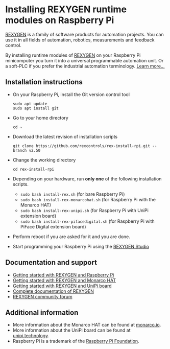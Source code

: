 Installing REXYGEN runtime modules on Raspberry Pi
==================================================

[REXYGEN](https://www.rexygen.com) is a family of
software products for automation projects. You can use it in all fields of
automation, robotics, measurements and feedback control.

By installing runtime modules of [REXYGEN](https://www.rexygen.com)
on your Raspberry Pi minicomputer you turn it into a universal programmable 
automation unit. Or a soft-PLC if you prefer the industrial automation 
terminology. [Learn more...](https://www.rexygen.com)

## Installation instructions ##
- On your Raspberry Pi, install the Git version control tool

    ```
    sudo apt update
    sudo apt install git
    ```

- Go to your home directory

    ```
    cd ~
    ```

- Download the latest revision of installation scripts

    ```
    git clone https://github.com/rexcontrols/rex-install-rpi.git --branch v2.50
    ```

- Change the working directory

    ```
    cd rex-install-rpi
    ```

- Depending on your hardware, run **only one** of the following installation scripts.
    - `sudo bash install-rex.sh` (for bare Raspberry Pi)
    - `sudo bash install-rex-monarcohat.sh` (for Raspberry Pi with the Monarco HAT)
    - `sudo bash install-rex-unipi.sh` (for Raspberry Pi with UniPi extension board)
    - `sudo bash install-rex-pifacedigital.sh` (for Raspberry Pi with PiFace Digital extension board)

- Perform reboot if you are asked for it and you are done.
- Start programming your Raspberry Pi using the [REXYGEN Studio](https://www.rexygen.com/rexygen-studio/)

## Documentation and support ##
- [Getting started with REXYGEN and Raspberry Pi](https://www.rexygen.com/doc/ENGLISH/MANUALS/RexygenGettingStarted_RasPi/RexygenGettingStarted_RasPi_ENG.html)
- [Getting started with REXYGEN and Monarco HAT](https://www.rexygen.com/doc/ENGLISH/MANUALS/RexygenGettingStarted_MonarcoHAT_RPi/RexygenGettingStarted_MonarcoHAT_RPi_ENG.html)
- [Getting started with REXYGEN and UniPi board](https://www.rexygen.com/doc/ENGLISH/MANUALS/RexygenGettingStarted_UniPi/RexygenGettingStarted_UniPi_ENG.html)
- [Complete documentation of REXYGEN](https://www.rexygen.com/documentation-and-support/)
- [REXYGEN community forum](https://forum.rexygen.com)  

## Additional information ##
- More information about the Monarco HAT can be found at [monarco.io](http://www.monarco.io).
- More information about the UniPi board can be found at [unipi.technology](http://www.unipi.technology).
- Raspberry Pi is a trademark of the [Raspberry Pi Foundation](http://www.raspberrypi.org).
